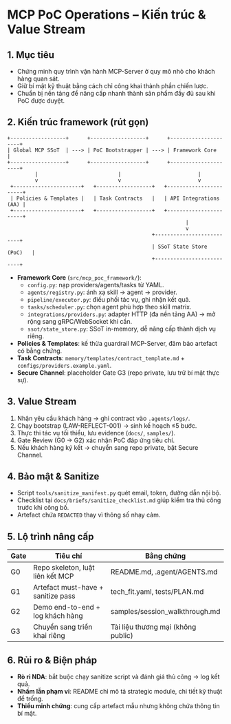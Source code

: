 # MCP PoC Operations – Kiến trúc & Value Stream

## 1. Mục tiêu
- Chứng minh quy trình vận hành MCP-Server ở quy mô nhỏ cho khách hàng quan sát.
- Giữ bí mật kỹ thuật bằng cách chỉ công khai thành phần chiến lược.
- Chuẩn bị nền tảng để nâng cấp nhanh thành sản phẩm đầy đủ sau khi PoC được duyệt.

## 2. Kiến trúc framework (rút gọn)
```
+------------------+      +------------------+      +---------------------+
| Global MCP SSoT  | ---> | PoC Bootstrapper | ---> | Framework Core      |
+------------------+      +------------------+      +---------------------+
         |                          |                         |
         v                          v                         v
 +----------------------+   +------------------+   +-----------------------+
 | Policies & Templates |   | Task Contracts   |   | API Integrations (AA) |
 +----------------------+   +------------------+   +-----------------------+
                                                          |
                                                          v
                                               +--------------------------+
                                               | SSoT State Store (PoC)   |
                                               +--------------------------+
```

- **Framework Core** (`src/mcp_poc_framework/`):
  - `config.py`: nạp providers/agents/tasks từ YAML.
  - `agents/registry.py`: ánh xạ skill → agent → provider.
  - `pipeline/executor.py`: điều phối tác vụ, ghi nhận kết quả.
  - `tasks/scheduler.py`: chọn agent phù hợp theo skill matrix.
  - `integrations/providers.py`: adapter HTTP (đa nền tảng AA) → mở rộng sang gRPC/WebSocket khi cần.
  - `ssot/state_store.py`: SSoT in-memory, dễ nâng cấp thành dịch vụ riêng.
- **Policies & Templates**: kế thừa guardrail MCP-Server, đảm bảo artefact có bằng chứng.
- **Task Contracts**: `memory/templates/contract_template.md` + `configs/providers.example.yaml`.
- **Secure Channel**: placeholder Gate G3 (repo private, lưu trữ bí mật thực sự).

## 3. Value Stream
1. Nhận yêu cầu khách hàng → ghi contract vào `.agents/logs/`.
2. Chạy bootstrap (LAW-REFLECT-001) → sinh kế hoạch ≤5 bước.
3. Thực thi tác vụ tối thiểu, lưu evidence (`docs/`, `samples/`).
4. Gate Review (G0 → G2) xác nhận PoC đáp ứng tiêu chí.
5. Nếu khách hàng ký kết → chuyển sang repo private, bật Secure Channel.

## 4. Bảo mật & Sanitize
- Script `tools/sanitize_manifest.py` quét email, token, đường dẫn nội bộ.
- Checklist tại `docs/briefs/sanitize_checklist.md` giúp kiểm tra thủ công trước khi công bố.
- Artefact chứa `REDACTED` thay vì thông số nhạy cảm.

## 5. Lộ trình nâng cấp
| Gate | Tiêu chí | Bằng chứng |
| --- | --- | --- |
| G0 | Repo skeleton, luật liên kết MCP | README.md, .agent/AGENTS.md |
| G1 | Artefact must-have + sanitize pass | tech_fit.yaml, tests/PLAN.md |
| G2 | Demo end-to-end + log khách hàng | samples/session_walkthrough.md |
| G3 | Chuyển sang triển khai riêng | Tài liệu thương mại (không public) |

## 6. Rủi ro & Biện pháp
- **Rò rỉ NDA**: bắt buộc chạy sanitize script và đánh giá thủ công → log kết quả.
- **Nhầm lẫn phạm vi**: README chỉ mô tả strategic module, chi tiết kỹ thuật để trống.
- **Thiếu minh chứng**: cung cấp artefact mẫu nhưng không chứa thông tin bí mật.
